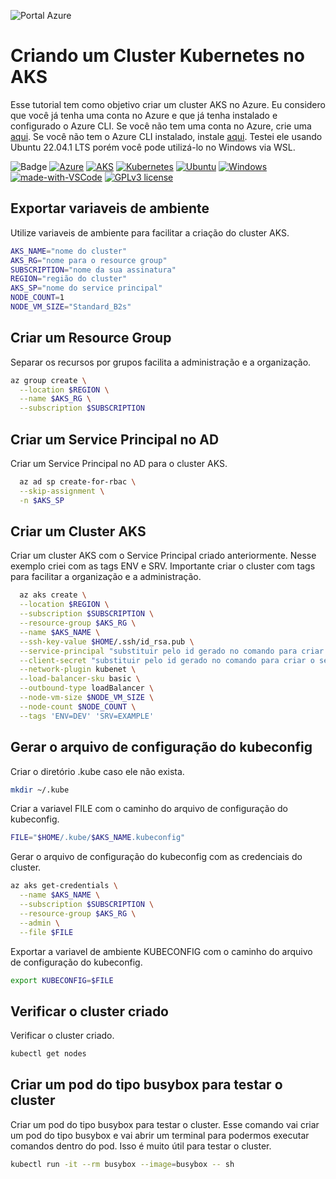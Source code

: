 ![Portal Azure](https://dytvr9ot2sszz.cloudfront.net/wp-content/uploads/2020/05/k8saks1-1.jpg)
# Criando um Cluster Kubernetes no AKS
Esse tutorial tem como objetivo criar um cluster AKS no Azure. Eu considero que você já tenha uma conta no Azure e que já tenha instalado e configurado o Azure CLI. Se você não tem uma conta no Azure, crie uma [aqui](https://azure.microsoft.com/pt-br/free/). Se você não tem o Azure CLI instalado, instale [aqui](https://docs.microsoft.com/pt-br/cli/azure/install-azure-cli-linux?pivots=apt).  Testei ele usando Ubuntu 22.04.1 LTS porém você pode utilizá-lo no Windows via WSL.

![Badge](https://img.shields.io/badge/Status-em%20desenvolvimento-yellow) 
[![Azure](https://img.shields.io/badge/Azure-Portal-darkblue)](https://portal.azure.com/) [![AKS](https://img.shields.io/badge/AKS-Kubernetes-darkblue)](https://learn.microsoft.com/en-us/azure/aks/) [![Kubernetes](https://img.shields.io/badge/Kubernetes-Cluster-darkblue)](https://kubernetes.io/docs/concepts/architecture/) [![Ubuntu](https://img.shields.io/badge/Ubuntu-20.04+-orange)](http://ubuntu.com) [![Windows](https://img.shields.io/badge/Windows-WSL-blue)](https://learn.microsoft.com/pt-br/windows/wsl/install)
[![made-with-VSCode](https://img.shields.io/badge/Made%20With-VSCode-1f425f.svg)](https://code.visualstudio.com/) 
[![GPLv3 license](https://img.shields.io/badge/License-GPLv3-blue.svg)](http://perso.crans.org/besson/LICENSE.html)
## Exportar variaveis de ambiente
Utilize variaveis de ambiente para facilitar a criação do cluster AKS. 
```bash
AKS_NAME="nome do cluster"
AKS_RG="nome para o resource group"
SUBSCRIPTION="nome da sua assinatura"
REGION="região do cluster"
AKS_SP="nome do service principal"
NODE_COUNT=1
NODE_VM_SIZE="Standard_B2s"
```
## Criar um Resource Group
Separar os recursos por grupos facilita a administração e a organização. 
```bash
az group create \
  --location $REGION \
  --name $AKS_RG \
  --subscription $SUBSCRIPTION
```
## Criar um Service Principal no AD
Criar um Service Principal no AD para o cluster AKS. 
```bash
  az ad sp create-for-rbac \
  --skip-assignment \
  -n $AKS_SP
```

## Criar um Cluster AKS
Criar um cluster AKS com o Service Principal criado anteriormente. Nesse exemplo criei com as tags ENV e SRV. Importante criar o cluster com tags para facilitar a organização e a administração.
```bash
  az aks create \
  --location $REGION \
  --subscription $SUBSCRIPTION \
  --resource-group $AKS_RG \
  --name $AKS_NAME \
  --ssh-key-value $HOME/.ssh/id_rsa.pub \
  --service-principal "substituir pelo id gerado no comando para criar o service" \
  --client-secret "substituir pelo id gerado no comando para criar o service" \
  --network-plugin kubenet \
  --load-balancer-sku basic \
  --outbound-type loadBalancer \
  --node-vm-size $NODE_VM_SIZE \
  --node-count $NODE_COUNT \
  --tags 'ENV=DEV' 'SRV=EXAMPLE'
```

## Gerar o arquivo de configuração do kubeconfig
Criar o diretório .kube caso ele não exista.
```bash
mkdir ~/.kube
```
Criar a variavel FILE com o caminho do arquivo de configuração do kubeconfig.
```bash	
FILE="$HOME/.kube/$AKS_NAME.kubeconfig"
```
Gerar o arquivo de configuração do kubeconfig com as credenciais do cluster.
```bash	
az aks get-credentials \
  --name $AKS_NAME \
  --subscription $SUBSCRIPTION \
  --resource-group $AKS_RG \
  --admin \
  --file $FILE
```
Exportar a variavel de ambiente KUBECONFIG com o caminho do arquivo de configuração do kubeconfig.
```bash
export KUBECONFIG=$FILE
```

## Verificar o cluster criado
Verificar o cluster criado. 
```bash
kubectl get nodes
```

## Criar um pod do tipo busybox para testar o cluster
Criar um pod do tipo busybox para testar o cluster. Esse comando vai criar um pod do tipo busybox e vai abrir um terminal para podermos executar comandos dentro do pod. Isso é muito útil para testar o cluster.
```bash
kubectl run -it --rm busybox --image=busybox -- sh
```